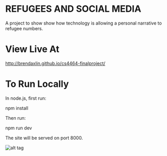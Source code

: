 # REFUGEES AND SOCIAL MEDIA

A project to show show how technology is allowing a personal narrative to refugee numbers.

# View Live At

http://brendaxlin.github.io/cs4464-finalproject/

# To Run Locally

In node.js, first run:

npm install

Then run: 

npm run dev

The site will be served on port 8000.

![alt tag](https://github.com/brendaxlin/cs4464-finalproject/blob/master/Architecture%20Diagram.png)
